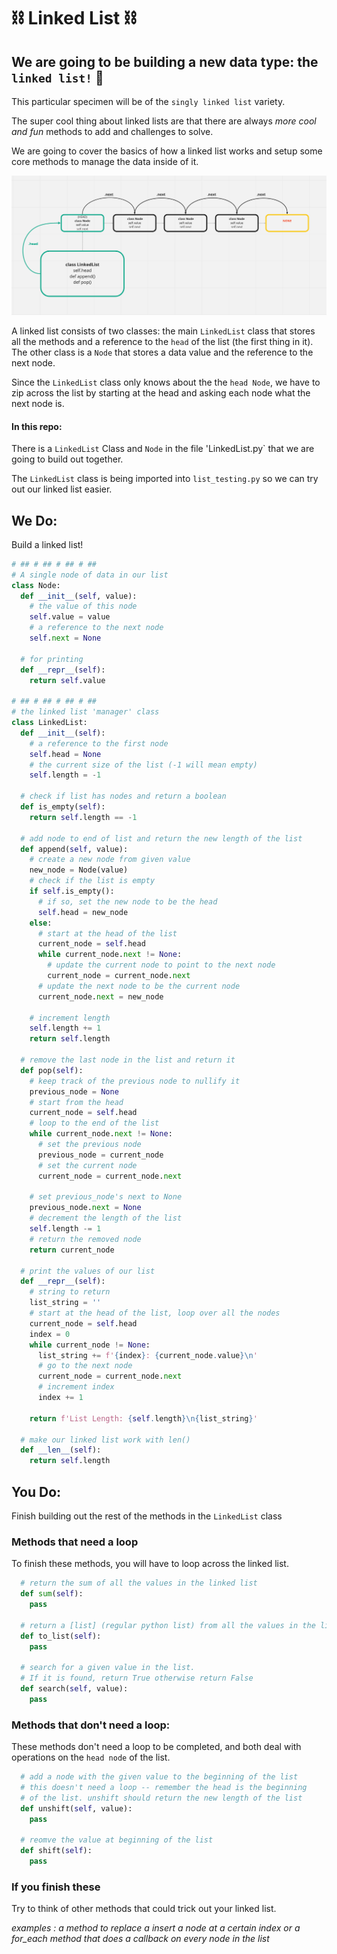 # ⛓ Linked List ⛓

## We are going to be building a new data type: the `linked list!` 🎉

This particular specimen will be of the `singly linked list` variety.

 The super cool thing about linked lists are that there are always *more cool and fun* methods to add and challenges to solve. 
 
 We are going to cover the basics of how a linked list works and setup some core methods to manage the data inside of it.

![mr. links](/linky-stinky.png)

A linked list consists of two classes: the main `LinkedList` class that stores all the methods and a reference to the `head` of the list (the first thing in it). The other class is a `Node` that stores a data value and the reference to the next node.

Since the `LinkedList` class only knows about the the `head Node`, we have to zip across the list by starting at the head and asking each node what the next node is.

#### In this repo:

There is a `LinkedList` Class and `Node` in the file 'LinkedList.py` that we are going to build out together.

The `LinkedList` class is being imported into `list_testing.py` so we can try out our linked list easier.

## We Do:

Build a linked list!

```python
# ## # ## # ## # ## 
# A single node of data in our list
class Node:
  def __init__(self, value):
    # the value of this node
    self.value = value
    # a reference to the next node
    self.next = None
  
  # for printing
  def __repr__(self):
    return self.value

# ## # ## # ## # ## 
# the linked list 'manager' class
class LinkedList:
  def __init__(self):
    # a reference to the first node
    self.head = None
    # the current size of the list (-1 will mean empty)
    self.length = -1

  # check if list has nodes and return a boolean
  def is_empty(self):
    return self.length == -1

  # add node to end of list and return the new length of the list
  def append(self, value):
    # create a new node from given value 
    new_node = Node(value)
    # check if the list is empty
    if self.is_empty():
      # if so, set the new node to be the head 
      self.head = new_node
    else:
      # start at the head of the list
      current_node = self.head
      while current_node.next != None:
        # update the current node to point to the next node
        current_node = current_node.next
      # update the next node to be the current node
      current_node.next = new_node
    
    # increment length
    self.length += 1
    return self.length
  
  # remove the last node in the list and return it
  def pop(self):
    # keep track of the previous node to nullify it
    previous_node = None
    # start from the head
    current_node = self.head
    # loop to the end of the list
    while current_node.next != None:
      # set the previous node
      previous_node = current_node
      # set the current node
      current_node = current_node.next
    
    # set previous_node's next to None
    previous_node.next = None
    # decrement the length of the list
    self.length -= 1
    # return the removed node
    return current_node

  # print the values of our list
  def __repr__(self):
    # string to return
    list_string = ''
    # start at the head of the list, loop over all the nodes
    current_node = self.head
    index = 0
    while current_node != None:
      list_string += f'{index}: {current_node.value}\n'
      # go to the next node
      current_node = current_node.next
      # increment index
      index += 1 
  
    return f'List Length: {self.length}\n{list_string}'

  # make our linked list work with len()
  def __len__(self):
    return self.length
```

## You Do:

Finish building out the rest of the methods in the `LinkedList` class

### Methods that need a loop

To finish these methods, you will have to loop across the linked list.

```python
  # return the sum of all the values in the linked list
  def sum(self):
    pass

  # return a [list] (regular python list) from all the values in the linked list
  def to_list(self):
    pass

  # search for a given value in the list. 
  # If it is found, return True otherwise return False
  def search(self, value):
    pass
```

### Methods that don't need a loop:

These methods don't need a loop to be completed, and both deal with operations on the `head node` of the list.

```python
  # add a node with the given value to the beginning of the list
  # this doesn't need a loop -- remember the head is the beginning 
  # of the list. unshift should return the new length of the list
  def unshift(self, value):
    pass

  # reomve the value at beginning of the list
  def shift(self):
    pass
```

### If you finish these

Try to think of other methods that could trick out your linked list.

*examples : a method to replace a insert a node at a certain index or a for_each method that does a callback on every node in the list*